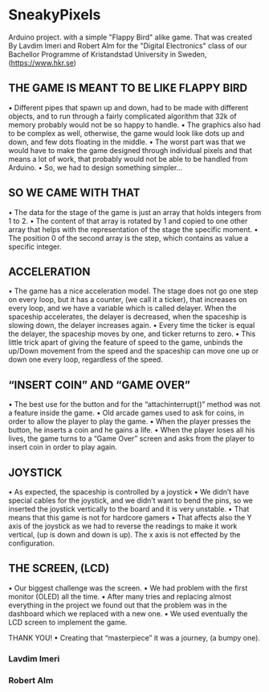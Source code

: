 # SneakyPixels
Arduino project. with a simple "Flappy Bird" alike game. That was created By Lavdim Imeri and Robert Alm for the "Digital Electronics" class of our Bachellor Programme of Kristandstad University in Sweden, (https://www.hkr.se) 

## THE GAME IS MEANT TO BE LIKE FLAPPY BIRD
• Different pipes that spawn up and down, had to be made
with different objects, and to run through a fairly complicated
algorithm that 32k of memory probably would not be so
happy to handle.
• The graphics also had to be complex as well, otherwise, the
game would look like dots up and down, and few dots floating
in the middle.
• The worst part was that we would have to make the game
designed through individual pixels and that means a lot of
work, that probably would not be able to be handled from
Arduino.
• So, we had to design something simpler…

## SO WE CAME WITH THAT
• The data for the stage of the game is just an array that holds
integers from 1 to 2.
• The content of that array is rotated by 1 and copied to one
other array that helps with the representation of the stage the
specific moment.
• The position 0 of the second array is the step, which contains
as value a specific integer.

## ACCELERATION
• The game has a nice acceleration model. The stage does not
go one step on every loop, but it has a counter, (we call it a
ticker), that increases on every loop, and we have a variable
which is called delayer. When the spaceship accelerates, the
delayer is decreased, when the spaceship is slowing down, the
delayer increases again.
• Every time the ticker is equal the delayer, the spaceship moves
by one, and ticker returns to zero.
• This little trick apart of giving the feature of speed to the
game, unbinds the up/Down movement from the speed and
the spaceship can move one up or down one every loop,
regardless of the speed.

## “INSERT COIN” AND “GAME OVER”
• The best use for the button and for the “attachinterrupt()”
method was not a feature inside the game.
• Old arcade games used to ask for coins, in order to allow the
player to play the game.
• When the player presses the button, he inserts a coin and he
gains a life.
• When the player loses all his lives, the game turns to a “Game
Over” screen and asks from the player to insert coin in order
to play again.

## JOYSTICK
• As expected, the spaceship is controlled by a joystick
• We didn’t have special cables for the joystick, and we didn’t
want to bend the pins, so we inserted the joystick vertically to
the board and it is very unstable.
• That means that this game is not for hardcore gamers
• That affects also the Y axis of the joystick as we had to reverse
the readings to make it work vertical, (up is down and down is
up). The x axis is not effected by the configuration.

## THE SCREEN, (LCD)
• Our biggest challenge was the screen.
• We had problem with the first monitor (OLED) all the time.
• After many tries and replacing almost everything in the project
we found out that the problem was in the dashboard which we
replaced with a new one.
• We used eventually the LCD screen to implement the game.

THANK YOU!
• Creating that “masterpiece” it was a journey, (a bumpy one).

### Lavdim Imeri
### Robert Alm
